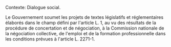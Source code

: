 Contexte: Dialogue social.

Le Gouvernement soumet les projets de textes législatifs et réglementaires élaborés dans le champ défini par l'article L. 1, au vu des résultats de la procédure de concertation et de négociation, à la Commission nationale de la négociation collective, de l'emploi et de la formation professionnelle dans les conditions prévues à l'article L. 2271-1.